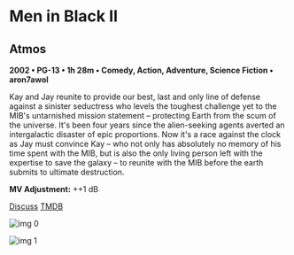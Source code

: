 # Men in Black II

## Atmos

**2002 • PG-13 • 1h 28m • Comedy, Action, Adventure, Science Fiction • aron7awol**

Kay and Jay reunite to provide our best, last and only line of defense against a sinister seductress who levels the toughest challenge yet to the MIB's untarnished mission statement – protecting Earth from the scum of the universe. It's been four years since the alien-seeking agents averted an intergalactic disaster of epic proportions. Now it's a race against the clock as Jay must convince Kay – who not only has absolutely no memory of his time spent with the MIB, but is also the only living person left with the expertise to save the galaxy – to reunite with the MIB before the earth submits to ultimate destruction.

**MV Adjustment:** ++1 dB

[Discuss](https://www.avsforum.com/threads/bass-eq-for-filtered-movies.2995212/post-57692930)  [TMDB](608)

![img 0](https://i.imgur.com/6S7LmzK.jpg)

![img 1](https://i.imgur.com/cUupUZJ.jpg)

